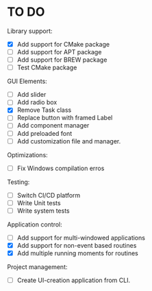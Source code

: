 # TO DO

Library support:
- [X] Add support for CMake package
- [ ] Add support for APT package
- [ ] Add support for BREW package
- [ ] Test CMake package

GUI Elements:
- [ ] Add slider
- [ ] Add radio box
- [X] Remove Task class
- [ ] Replace button with framed Label
- [ ] Add component manager
- [ ] Add preloaded font
- [ ] Add customization file and manager.

Optimizations:
- [ ] Fix Windows compilation erros

Testing:
- [ ] Switch CI/CD platform
- [ ] Write Unit tests
- [ ] Write system tests

Application control:
- [ ] Add support for multi-windowed applications
- [X] Add support for non-event based routines
- [X] Add multiple running moments for routines

Project management:
- [ ] Create UI-creation application from CLI.